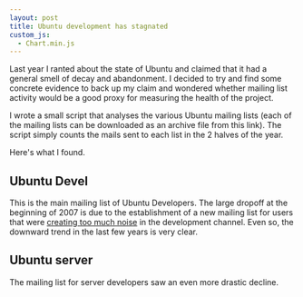 ```yaml
---
layout: post
title: Ubuntu development has stagnated
custom_js:
  - Chart.min.js
---
```


Last year I ranted about the state of Ubuntu and claimed that it had a general smell of decay and abandonment. I decided to try and find some concrete evidence to back up my claim and wondered whether mailing list activity would be a good proxy for measuring the health of the project.

I wrote a small script that analyses the various Ubuntu mailing lists (each of the mailing lists can be downloaded as an archive file from this link). The script simply counts the mails sent to each list in the 2 halves of the year.

Here's what I found.

## Ubuntu Devel

This is the main mailing list of Ubuntu Developers. The large dropoff at the beginning of 2007 is due to the establishment of a new mailing list for users that were [creating too much noise](https://lists.ubuntu.com/archives/ubuntu-devel/2006-December/023022.html) in the development channel. Even so, the downward trend in the last few years is very clear.

<canvas id="ubuntuDevel" width="600" height="300"></canvas>

## Ubuntu server

The mailing list for server developers saw an even more drastic decline.

<canvas id="ubuntuServer" width="600" height="300"></canvas>





<script>
//-----------------
//--Ubuntu Devel
//-----------------
var ctx = $("#ubuntuDevel").get(0).getContext("2d");
var data = {
    labels: ["2004-H2", "2005-H1", "2005-H2", "2006-H1", "2006-H2", "2007-H1", "2007-H2", "2008-H1", "2008-H2", "2009-H1", "2009-H2", "2010-H1", "2010-H2", "2011-H1", "2011-H2", "2012-H1", "2012-H2", "2013-H1", "2013-H2", "2014-H1", "2014-H2", "2015-H1", "2015-H2"],
    datasets: [
        {
            label: "Number of mails",
            fillColor: "rgba(220,220,220,0.5)",
            strokeColor: "#dd4814",
            pointColor: "rgba(220,220,220,1)",
            pointStrokeColor: "#fff",
            pointHighlightFill: "#fff",
            pointHighlightStroke: "rgba(220,220,220,1)",
            data: [2852, 5662,5513,5016,4098,758,1028,788,1412,1361,1460,1081,1324,1317,994,859,815,1147,509,443,207,210,255]
        }
    ]
};
var myLineChart = new Chart(ctx).Bar(data, {
    scaleShowLabels: true,
    barValueSpacing : 2,
});

//-----------------
//--Ubuntu Server
//-----------------
var ctx = $("#ubuntuServer").get(0).getContext("2d");
var data = {
    labels: ["2005-H2", "2006-H1", "2006-H2", "2007-H1", "2007-H2", "2008-H1", "2008-H2", "2009-H1", "2009-H2", "2010-H1", "2010-H2", "2011-H1", "2011-H2", "2012-H1", "2012-H2", "2013-H1", "2013-H2", "2014-H1", "2014-H2", "2015-H1", "2015-H2"],
    datasets: [
        {
            label: "Number of mails",
            fillColor: "rgba(220,220,220,0.5)",
            strokeColor: "#dd4814",
            pointColor: "rgba(220,220,220,1)",
            pointStrokeColor: "#fff",
            pointHighlightFill: "#fff",
            pointHighlightStroke: "rgba(220,220,220,1)",
            data: [18,188,131,166,577,786,649,533,553,804,545,808,282,305,117,204,125,121,106,66,62]
        }
    ]
};
var myLineChart = new Chart(ctx).Bar(data, {
    scaleShowLabels: true,
    barValueSpacing : 2,
});


</script>
